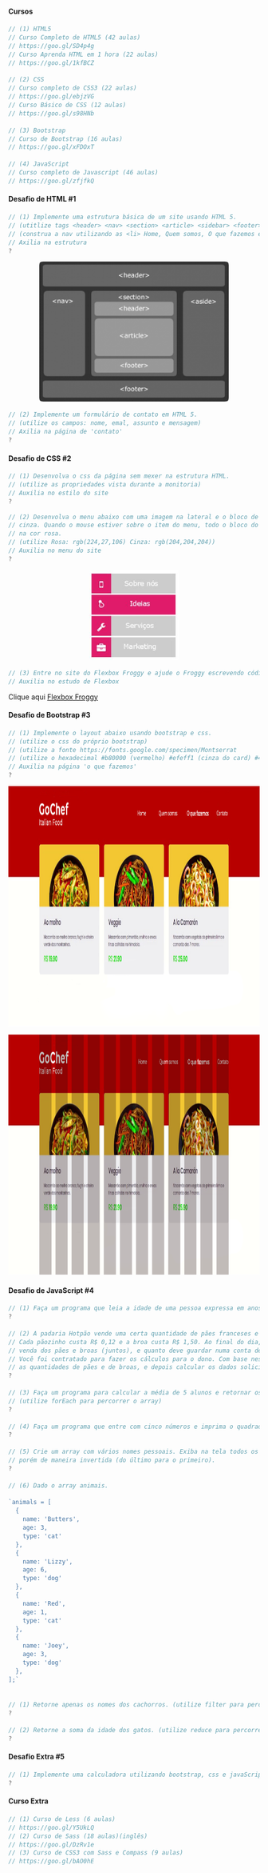 
#### Cursos

```js
// (1) HTML5
// Curso Completo de HTML5 (42 aulas)
// https://goo.gl/SD4p4g
// Curso Aprenda HTML em 1 hora (22 aulas)
// https://goo.gl/1kfBCZ

// (2) CSS 
// Curso completo de CSS3 (22 aulas)
// https://goo.gl/ebjzVG
// Curso Básico de CSS (12 aulas)
// https://goo.gl/s98HNb

// (3) Bootstrap
// Curso de Bootstrap (16 aulas)
// https://goo.gl/xFDOxT

// (4) JavaScript
// Curso completo de Javascript (46 aulas)
// https://goo.gl/zfjfkQ
```

#### Desafio de HTML #1

```js
// (1) Implemente uma estrutura básica de um site usando HTML 5.
// (utitlize tags <header> <nav> <section> <article> <sidebar> <footer>)
// (construa a nav utilizando as <li> Home, Quem somos, O que fazemos e Contato
// Axilia na estrutura
?

```
<p align='center'><img src="../image/html5.png" height="280" alt="estrutura html"></p>

```js
// (2) Implemente um formulário de contato em HTML 5. 
// (utilize os campos: nome, emal, assunto e mensagem)
// Axilia na página de 'contato'
?

```

#### Desafio de CSS #2

```js
// (1) Desenvolva o css da página sem mexer na estrutura HTML.
// (utilize as propriedades vista durante a monitoria)
// Auxilia no estilo do site
?
```

```js
// (2) Desenvolva o menu abaixo com uma imagem na lateral e o bloco de texto na cor
// cinza. Quando o mouse estiver sobre o item do menu, todo o bloco do item do menu deverá ficar
// na cor rosa.
// (utilize Rosa: rgb(224,27,106) Cinza: rgb(204,204,204))
// Auxilia no menu do site
?
```
<p align='center'><img src="../image/menu.JPG" height="180" alt="menu"></p>

```js
// (3) Entre no site do Flexbox Froggy e ajude o Froggy escrevendo código CSS. 
// Auxilia no estudo de Flexbox
```
Clique aqui
[Flexbox Froggy](https://flexboxfroggy.com/)


#### Desafio de Bootstrap #3

```js
// (1) Implemente o layout abaixo usando bootstrap e css.
// (utilize o css do próprio bootstrap)
// (utilize a fonte https://fonts.google.com/specimen/Montserrat
// (utilize o hexadecimal #b80000 (vermelho) #efeff1 (cinza do card) #48ee34 (verde) #625c68 (cinza escuro)
// Auxilia na página 'o que fazemos'
?
```

<p align='center'><img src="../image/gochef.png" height="480" alt="gochef"></p>
<p align='center'><img src="../image/gochef-grid.png" height="480" alt="gochef"></p>

#### Desafio de JavaScript #4

```js
// (1) Faça um programa que leia a idade de uma pessoa expressa em anos, meses e dias e mostre-a expressa apenas em dias.
?

// (2) A padaria Hotpão vende uma certa quantidade de pães franceses e uma quantidade de broas a cada dia.
// Cada pãozinho custa R$ 0,12 e a broa custa R$ 1,50. Ao final do dia, o dono quer saber quanto arrecadou com a
// venda dos pães e broas (juntos), e quanto deve guardar numa conta de poupança (10% do total arrecadado).
// Você foi contratado para fazer os cálculos para o dono. Com base nestes fatos, faça um algoritmo para ler
// as quantidades de pães e de broas, e depois calcular os dados solicitados.
?

// (3) Faça um programa para calcular a média de 5 alunos e retornar os alunos aprovados em ordem crescente por nota.
// (utilize forEach para percorrer o array)
?

// (4) Faça um programa que entre com cinco números e imprima o quadrado de cada número sem modificar o array inicial.
?

// (5) Crie um array com vários nomes pessoais. Exiba na tela todos os nomes digitados,
// porém de maneira invertida (do último para o primeiro).
?

// (6) Dado o array animais.

`animals = [
  {
    name: 'Butters',
    age: 3,
    type: 'cat'
  },
  {
    name: 'Lizzy',
    age: 6,
    type: 'dog'
  },
  {
    name: 'Red',
    age: 1,
    type: 'cat'
  },
  {
    name: 'Joey',
    age: 3,
    type: 'dog'
  },
];`


// (1) Retorne apenas os nomes dos cachorros. (utilize filter para percorrer o array)
?

// (2) Retorne a soma da idade dos gatos. (utilize reduce para percorrer o array)
?
```
#### Desafio Extra #5

```js
// (1) Implemente uma calculadora utilizando bootstrap, css e javaScript para sua funcionalidade. (somente as 4 operações básicas)
?

```

#### Curso Extra

```js
// (1) Curso de Less (6 aulas)
// https://goo.gl/Y5UkLQ
// (2) Curso de Sass (18 aulas)(inglês)
// https://goo.gl/DzRv1e
// (3) Curso de CSS3 com Sass e Compass (9 aulas)
// https://goo.gl/bAO0hE
